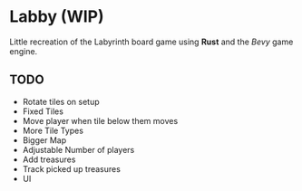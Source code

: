 # Labby (WIP)

Little recreation of the Labyrinth board game using **Rust** and the *Bevy* game engine.

## TODO
 - Rotate tiles on setup
 - Fixed Tiles
 - Move player when tile below them moves
 - More Tile Types
 - Bigger Map
 - Adjustable Number of players
 - Add treasures
 - Track picked up treasures
 - UI